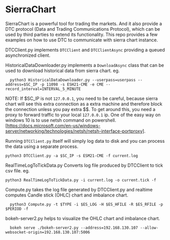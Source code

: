 # SierraChart

SierraChart is a powerful tool for trading the markets. And it also provide a DTC protocol (Data and Trading Communications Protocol), which can be used by third parties to extend its functionality. This repo provides a few examples on how to use DTC to communicate with sierra chart instance.

DTCClient.py implements `DTCClient` and `DTCClientAsync` providing a queued asynchronized client.

HistoricalDataDownloader.py implements a `DownloadAsync` class that can be used to download historical data from sierra chart. eg.
```
  python3 HistoricalDataDownloader.py --userpass=userpass --address=$SC_IP -p 11098 -s ESH21-CME -e CME --record_interval=INTERVAL_5_MINUTE
```
NOTE: If $SC_IP is not `127.0.0.1`, you need to be careful, because sierra chart will see this extra connection as a extra machine and therefore block the connection unless you pay extra $$. To get around this, you need a proxy to forward traffic to your local `127.0.0.1` ip. One of the easy way on windows 10 is to use netsh command on powershell. [https://docs.microsoft.com/en-us/windows-server/networking/technologies/netsh/netsh-interface-portproxy].

Running `DTCClient.py` itself will simply log data to disk and you can process the data using a separate process.
```
python3 DTCClient.py -a $SC_IP -s ESM21-CME -f current.log
```
RealTimeLogToTickData.py Converts log file produced by DTCClient to tick csv file. eg.
```
python3 RealTimeLogToTickData.py -i current.log -o current.tick -f
```

Compute.py takes the log file generated by DTCClient.py and realtime computes Candle stick (OHLC) chart and imbalance chart.
```
  python3 Compute.py -t $TYPE -i $ES_LOG -H $ES_HFILE -R $ES_RFILE -p $PERIOD -f
```

bokeh-server2.py helps to visualize the OHLC chart and imbalance chart.
```
  bokeh serve ./bokeh-server2.py --address=192.168.130.107 --allow-websocket-origin=192.168.130.107:5006
```
